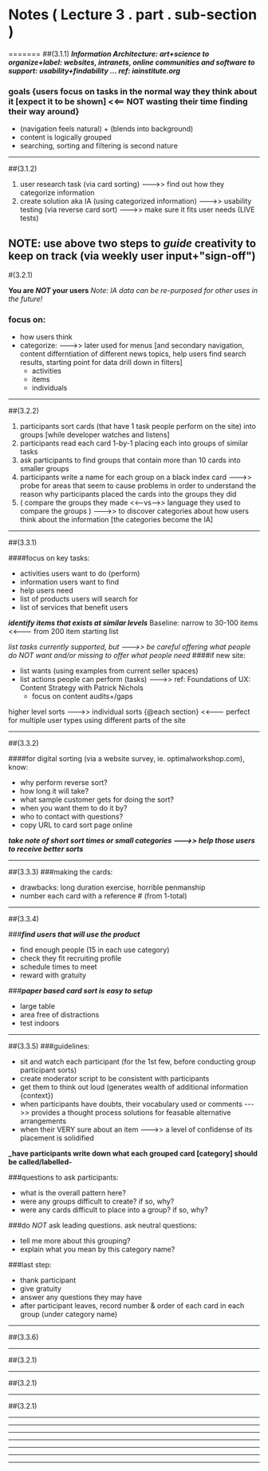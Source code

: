 # Notes ( Lecture 3 . part . sub-section )
=======
##(3.1.1)
**_Information Architecture: art+science to organize+label: websites, intranets, online communities and software to support: usability+findability ... ref: iainstitute.org_**

### goals {users focus on tasks in the normal way they think about it [expect it to be shown] <<== NOT wasting their time finding their way around}
* (navigation feels natural) + (blends into background)
* content is logically grouped
* searching, sorting and filtering is second nature

--------------
##(3.1.2)
1. user research task (via card sorting) --->> find out how they categorize information
2. create solution aka IA (using categorized information) --->> usability testing (via reverse card sort) --->> make sure it fits user needs (LIVE tests)

NOTE: use above two steps to _guide_ creativity to keep on track (via weekly user input+"sign-off")
--------------
#(3.2.1)

**You are _NOT_ your users**
_Note: IA data can be re-purposed for other uses in the future!_

### focus on:
* how users think
* categorize: --->> later used for menus [and secondary navigation, content differntiation of different news topics, help users find search results, starting point for data drill down in filters]
	* activities
	* items
	* individuals

--------------
##(3.2.2)

1. participants sort cards (that have 1 task people perform on the site) into groups [while developer watches and listens]
2. participants read each card 1-by-1 placing each into groups of similar tasks
3. ask participants to find groups that contain more than 10 cards into smaller groups
4. participants write a name for each group on a black index card --->> probe for areas that seem to cause problems in order to understand the reason why participants placed the cards into the groups they did
5. ( compare the groups they made <<--vs-->> language they used to compare the groups ) --->> to discover categories about how users think about the information  [the categories become the IA]

--------------
##(3.3.1)

####focus on key tasks:
* activities users want to do (perform)
* information users want to find
* help users need
* list of products users will search for
* list of services that benefit users

**_identify items that exists at similar levels_**
Baseline: narrow to 30-100 items <<--- from 200 item starting list

_list tasks currently supported, but --->> be careful offering what people do NOT want and/or missing to offer what people need_
####if new site:
* list wants (using examples from current seller spaces)
* list actions people can perform (tasks) --->> ref: Foundations of UX: Content Strategy with Patrick Nichols
	* focus on content audits+/gaps

higher level sorts --->> individual sorts {@each section}  <<--- perfect for multiple user types using different parts of the site

--------------
##(3.3.2)

####for digital sorting (via a website survey, ie. optimalworkshop.com), know:
* why perform reverse sort?
* how long it will take?
* what sample customer gets for doing the sort?
* when you want them to do it by?
* who to contact with questions?
* copy URL to card sort page online

**_take note of short sort times or small categories --->> help those users to receive better sorts_**


--------------
##(3.3.3)
###making the cards:
* drawbacks: long duration exercise, horrible penmanship 
* number each card with a reference # (from 1-total)

--------------
##(3.3.4)

###**_find users that will use the product_**
* find enough people (15 in each use category)
* check they fit recruiting profile
* schedule times to meet
* reward with gratuity

###**_paper based card sort is easy to setup_**
* large table
* area free of distractions
* test indoors

--------------
##(3.3.5)
###guidelines:
* sit and watch each participant (for the 1st few, before conducting group participant sorts)
* create moderator script to be consistent with participants
* get them to think out loud (generates wealth of additional information {context})
* when participants have doubts, their vocabulary used or comments --->> provides a thought process solutions for feasable alternative arrangements
* when their VERY sure about an item --->> a level of confidense of its placement is solidified

**_have participants write down what each grouped card [category] should be called/labelled-**

###questions to ask participants:
* what is the overall pattern here?
* were any groups difficult to create? if so, why?
* were any cards difficult to place into a group? if so, why?

###do _NOT_ ask leading questions. ask neutral questions:
* tell me more about this grouping?
* explain what you mean by this category name?

###last step:
* thank participant
* give gratuity
* answer any questions they may have
* after participant leaves, record number & order of each card in each group (under category name)

--------------
##(3.3.6)




--------------
##(3.2.1)

--------------
##(3.2.1)

--------------
##(3.2.1)

--------------

--------------

--------------

--------------

--------------

--------------

--------------
